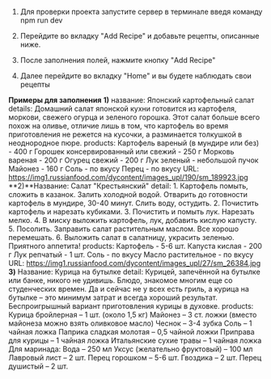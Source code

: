 1) Для проверки проекта запустите сервер в терминале введя команду 
npm run dev

2) Перейдите во вкладку "Add Recipe" и добавьте рецепты, описанные ниже.

3) После заполнения полей, нажмите кнопку "Add Recipe"

4) Далее перейдите во вкладку "Home" и вы будете наблюдать свои рецепты


**Примеры для заполнения**
**1)** название: Японский картофельный салат
   details: Домашний салат японской кухни готовится из картофеля, моркови, свежего огурца и зеленого горошка. Этот салат больше всего похож на оливье, отличие лишь в том, что картофель во время приготовления не режется на кусочки, а разминается толкушкой в неоднородное пюре.
   products:
   Картофель вареный (в мундире или без) - 400 г
   Горошек консервированный или свежий - 250 г
   Морковь вареная - 200 г
   Огурец свежий - 200 г
   Лук зеленый - небольшой пучок
   Майонез - 160 г
   Соль - по вкусу
   Перец - по вкусу
   URL: https://img1.russianfood.com/dycontent/images_upl/190/sm_189923.jpg
**2)**Название: Салат "Крестьянский"
   detail: 1. Картофель помыть, сложить в казанок. Залить холодной водой. Отварить до готовности картофель в мундире, 30-40 минут. Слить воду, остудить.
  2. Почистить картофель и нарезать кубиками.
  3. Почистить и помыть лук. Нарезать мелко.
  4. В миску выложить картофель, лук, добавить кислую капусту.
  5. Посолить. Заправить салат растительным маслом. Все хорошо перемешать.
  6. Выложить салат в салатницу, украсить зеленью.
  Приятного аппетита!
  products: Картофель - 5-6 шт.
  Капуста кислая - 200 г
  Лук репчатый - 1 шт.
  Соль - по вкусу
  Масло растительное - по вкусу
  URL: https://img1.russianfood.com/dycontent/images_upl/27/sm_26384.jpg
**3)** Название: Курица на бутылке
  detail: Курицей, запечённой на бутылке или банке, никого не удивишь. Блюдо, знакомое многим еще со студенческих времен. Да и сейчас не у всех есть гриль, а курица на бутылке – это минимум затрат и всегда хороший результат. Беспроигрышный вариант приготовления курицы в духовке.
  products: Курица бройлерная – 1 шт. (около 1,5 кг)
Майонез – 3 ст. ложки
(вместо майонеза можно взять оливковое масло)
Чеснок – 3-4 зубка
Соль – 1 чайная ложка
Паприка сладкая молотая – 0,5 чайной ложки
Приправа для курицы – 1 чайная ложка
Итальянские сухие травы – 1 чайная ложка
Для маринада:
Вода – 250 мл
Уксус (желательно фруктовый) – 100 мл
Лавровый лист – 2 шт.
Перец горошком – 5-6 шт.
Гвоздика – 2 шт.
Перец душистый – 2 шт.
